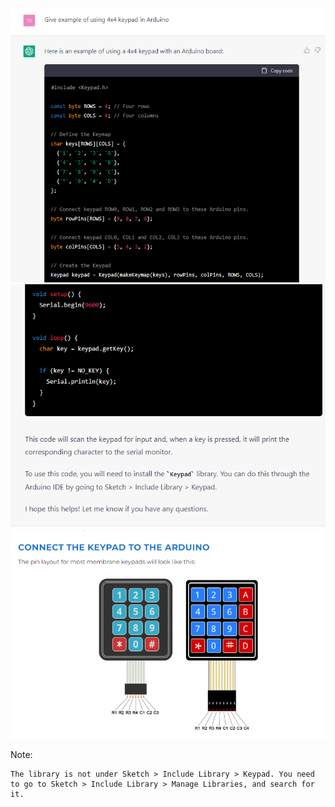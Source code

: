 ![screenshot 1](./Screenshot_1.png)
![screenshot 1](./Screenshot_2.png)
![Keypad rows and columns](./keypad4x4_rows_cols.png)

Note:

    The library is not under Sketch > Include Library > Keypad. You need to go to Sketch > Include Library > Manage Libraries, and search for it.